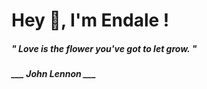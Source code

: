 <h1 title="head"> Hey 👋, I'm Endale !</h1>

**<h5><i>" Love is the flower you've got to let grow. "</i></h5>**

*<b>___ John Lennon ___</b>*
